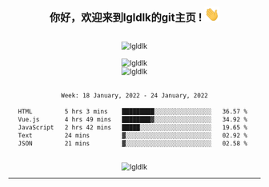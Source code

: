 <div align="center">
<h2> 你好，欢迎来到lgldlk的git主页 ! <img src="https://github.com/lgldlk/lgldlk/blob/main/gifs/Hi.gif" width="30px"></h2>
</div>

<div align="center">
 </br>
 <img src="http://aiitapp.cn:8091/?color=rgba(37,144,118,1)&shadowColor=rgba(12,16,20,1)&fontSize=120&&shadowOffsetX=9&shadowOffsetY=11" height="26px" alt="lgldlk" />
 </br>

   </br>
 <img src="https://github-readme-stats.vercel.app/api?username=lgldlk&show_icons=true&theme=gotham&locale=cn" alt="lgldlk" />
 

</br>

<img  src="http://github-readme-stats.vercel.app/api/top-langs/?username=lgldlk&show_icons=true&theme=gotham&locale=cn&layout=compact" alt="lgldlk"/>  
</br>
</br>

<!--START_SECTION:waka-->
```text
Week: 18 January, 2022 - 24 January, 2022

HTML         5 hrs 3 mins    █████████░░░░░░░░░░░░░░░░   36.57 % 
Vue.js       4 hrs 49 mins   ████████▓░░░░░░░░░░░░░░░░   34.92 % 
JavaScript   2 hrs 42 mins   █████░░░░░░░░░░░░░░░░░░░░   19.65 % 
Text         24 mins         ▓░░░░░░░░░░░░░░░░░░░░░░░░   02.92 % 
JSON         21 mins         ▓░░░░░░░░░░░░░░░░░░░░░░░░   02.58 % 
```
<!--END_SECTION:waka-->

 </br>
  <img src="https://visitor-badge.glitch.me/badge?page_id=lgldlk" alt="lgldlk" />

---

 

